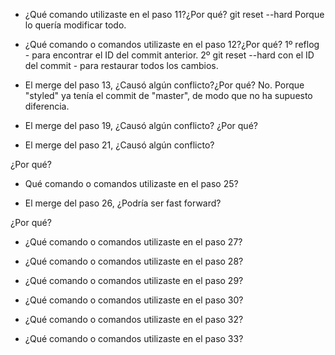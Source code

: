 - ¿Qué comando utilizaste en el paso 11?¿Por qué?
git reset --hard
Porque lo quería modificar todo.

- ¿Qué comando o comandos utilizaste en el paso 12?¿Por qué?
1º reflog - para encontrar el ID del commit anterior.
2º git reset --hard con el ID del commit - para restaurar todos los cambios.

- El merge del paso 13, ¿Causó algún conflicto?¿Por qué?
No. Porque "styled" ya tenía el commit de "master", de modo que no ha supuesto
 diferencia.

- El merge del paso 19, ¿Causó algún conflicto? ¿Por qué?

- El merge del paso 21, ¿Causó algún conflicto?

¿Por qué?

- Qué comando o comandos utilizaste en el paso 25?

- El merge del paso 26, ¿Podría ser fast forward?

¿Por qué?

- ¿Qué comando o comandos utilizaste en el paso 27?

- ¿Qué comando o comandos utilizaste en el paso 28?

- ¿Qué comando o comandos utilizaste en el paso 29?

- ¿Qué comando o comandos utilizaste en el paso 30?

- ¿Qué comando o comandos utilizaste en el paso 32?

- ¿Qué comando o comandos utilizaste en el paso 33?
